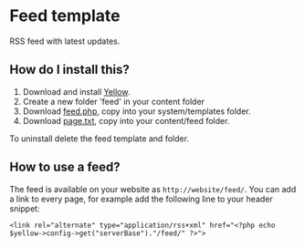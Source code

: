 Feed template
=============

RSS feed with latest updates.

How do I install this?
----------------------
1. Download and install [Yellow](https://github.com/markseu/yellowcms/).  
2. Create a new folder 'feed' in your content folder
3. Download [feed.php](feed.php?raw=true), copy into your system/templates folder.  
4. Download [page.txt](page.txt?raw=true),  copy into your content/feed folder.

To uninstall delete the feed template and folder.

How to use a feed?
------------------
The feed is available on your website as `http://website/feed/`. You can add a link to every page, for example add the following line to your header snippet:

`<link rel="alternate" type="application/rss+xml" href="<?php echo $yellow->config->get("serverBase")."/feed/" ?>">`